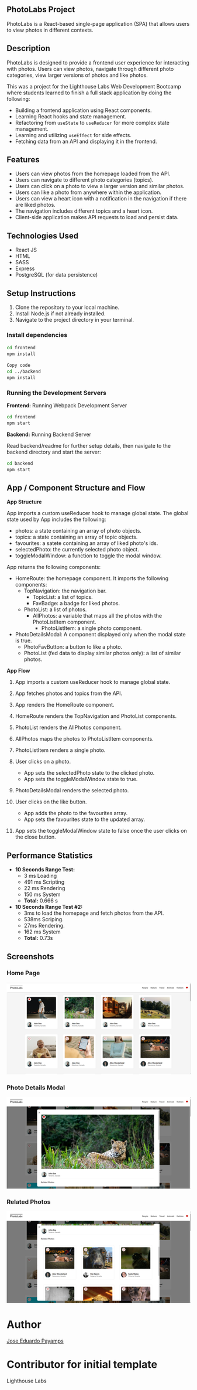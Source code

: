 ## PhotoLabs Project

PhotoLabs is a React-based single-page application (SPA) that allows users to view photos in different contexts.

## Description

PhotoLabs is designed to provide a frontend user experience for interacting with photos. Users can view photos, navigate through different photo categories, view larger versions of photos and like photos.


This was a project for the Lighthouse Labs Web Development Bootcamp where students learned to finish a full stack application by doing the following:

- Building a frontend application using React components.
- Learning React hooks and state management.
- Refactoring from `useState` to `useReducer` for more complex state management.
- Learning and utilizing `useEffect` for side effects.
- Fetching data from an API and displaying it in the frontend.

## Features

- Users can view photos from the homepage loaded from the API.
- Users can navigate to different photo categories (topics).
- Users can click on a photo to view a larger version and similar photos.
- Users can like a photo from anywhere within the application.
- Users can view a heart icon with a notification in the navigation if there are liked photos.
- The navigation includes different topics and a heart icon.
- Client-side application makes API requests to load and persist data.

## Technologies Used

- React JS
- HTML
- SASS
- Express
- PostgreSQL (for data persistence)

## Setup Instructions

1. Clone the repository to your local machine.
2. Install Node.js if not already installed.
3. Navigate to the project directory in your terminal.

### Install dependencies

```sh
cd frontend
npm install
```

```sh
Copy code
cd ../backend
npm install
```

### Running the Development Servers

**Frontend:** Running Webpack Development Server

```sh
cd frontend
npm start
```

**Backend:** Running Backend Server

Read backend/readme for further setup details, then navigate to the backend directory and start the server:

```sh
cd backend
npm start
```

## App / Component Structure and Flow

**App Structure**

App imports a custom useReducer hook to manage global state.
The global state used by App includes the following:

* photos: a state containing an array of photo objects.
* topics: a state containing an array of topic objects.
* favourites: a satete containing an array of liked photo's ids.
* selectedPhoto: the currently selected photo object.
* toggleModalWindow: a function to toggle the modal window.

App returns the following components:

* HomeRoute: the homepage component. It imports the following components:
    * TopNavigation: the navigation bar.
      * TopicList: a list of topics.
      * FavBadge: a badge for liked photos.
  * PhotoList: a list of photos.
    * AllPhotos: a variable that maps all the photos with the PhotoListItem component.
      * PhotoListItem: a single photo component.
* PhotoDetailsModal: A component displayed only when the modal state is true.
  * PhotoFavButton: a button to like a photo.
  * PhotoList (fed data to display similar photos only): a list of similar photos.

**App Flow**

1. App imports a custom useReducer hook to manage global state.

2. App fetches photos and topics from the API.

3. App renders the HomeRoute component.

4. HomeRoute renders the TopNavigation and PhotoList components.

5. PhotoList renders the AllPhotos component.

6. AllPhotos maps the photos to PhotoListItem components.

7. PhotoListItem renders a single photo.

8. User clicks on a photo.
    * App sets the selectedPhoto state to the clicked photo.
    * App sets the toggleModalWindow state to true.
9. PhotoDetailsModal renders the selected photo.

10. User clicks on the like button.
    * App adds the photo to the favourites array.
    * App sets the favourites state to the updated array.

11. App sets the toggleModalWindow state to false once the user clicks on the close button.

## Performance Statistics

- **10 Seconds Range Test:** 
  - 3 ms  Loading
  - 491 ms  Scripting
  - 22 ms  Rendering
  - 150 ms  System
  - **Total:** 0.666 s
- **10 Seconds Range Test #2:** 
  - 3ms to load the homepage and fetch photos from the API.
  - 538ms Scriping.
  - 27ms Rendering.
  - 162 ms  System
  - **Total:** 0.73s

## Screenshots

### Home Page
![Home Page](https://github.com/rosario-je/Photo-Labs/blob/main/frontend/docs/photo-labs-home.png)

### Photo Details Modal
![Photo Details Modal](https://github.com/rosario-je/Photo-Labs/blob/main/frontend/docs/photo-labs-modal.png)

### Related Photos
![Related Photos](https://github.com/rosario-je/Photo-Labs/blob/main/frontend/docs/photo-labs-modal-related_photos.png)

# Author
[Jose Eduardo Payamps](https://github.com/rosario-je)

# Contributor for initial template
Lighthouse Labs

